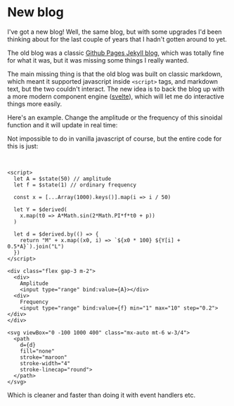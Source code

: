 <script>
    import Boinger from "./Boinger.svelte"
    import Back from "$lib/components/Back.svelte"
</script>

<Back/>

# New blog

I've got a new blog! Well, the same blog, but with some upgrades I'd been thinking about for the last couple of years that I hadn't gotten around to yet.

The old blog was a classic [Github Pages Jekyll blog](https://docs.github.com/en/pages/setting-up-a-github-pages-site-with-jekyll), which was totally fine for what it was, but it was missing some things I really wanted.

The main missing thing is that the old blog was built on classic markdown, which meant it supported javascript inside `<script>` tags, and markdown text, but the two couldn't interact. The new idea is to back the blog up with a more modern component engine ([svelte](https://svelte.dev/)), which will let me do interactive things more easily.

Here's an example. Change the amplitude or the frequency of this sinoidal function and it will update in real time:

<Boinger/>

Not impossible to do in vanilla javascript of course, but the entire code for this is just:

<br>

```svelte
<script>
  let A = $state(50) // amplitude
  let f = $state(1) // ordinary frequency

  const x = [...Array(1000).keys()].map(i => i / 50)

  let Y = $derived(
    x.map(t0 => A*Math.sin(2*Math.PI*f*t0 + p))
  )

  let d = $derived.by(() => {
    return "M" + x.map((x0, i) => `${x0 * 100} ${Y[i] + 0.5*A}`).join("L")
  })
</script>

<div class="flex gap-3 m-2">
  <div>
    Amplitude
    <input type="range" bind:value={A}></div>
  <div>
    Frequency
    <input type="range" bind:value={f} min="1" max="10" step="0.2"></div>
</div>

<svg viewBox="0 -100 1000 400" class="mx-auto mt-6 w-3/4">
  <path 
    d={d} 
    fill="none" 
    stroke="maroon" 
    stroke-width="4" 
    stroke-linecap="round">
  </path>
</svg>
```

Which is cleaner and faster than doing it with event handlers etc.

